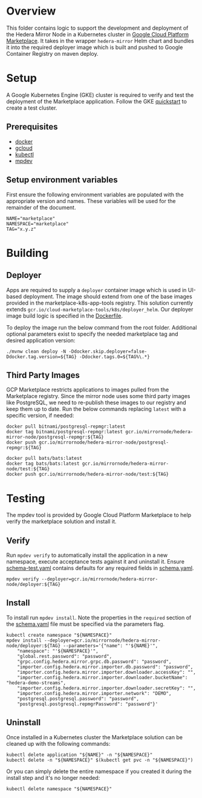 # Overview

This folder contains logic to support the development and deployment of the Hedera Mirror Node in a Kubernetes cluster in [Google Cloud Platform Marketplace](https://console.cloud.google.com/marketplace).
It takes in the wrapper `hedera-mirror` Helm chart and bundles it into the required deployer image which is built and pushed to Google Container Registry on maven deploy.

# Setup

A Google Kubernetes Engine (GKE) cluster is required to verify and test the deployment of the Marketplace application. Follow the GKE
[quickstart](https://cloud.google.com/kubernetes-engine/docs/quickstart) to create a test cluster.

## Prerequisites

- [docker](https://docs.docker.com/install/)
- [gcloud](https://cloud.google.com/sdk/gcloud/)
- [kubectl](https://kubernetes.io/docs/tasks/tools/install-kubectl/)
- [mpdev](https://github.com/GoogleCloudPlatform/marketplace-k8s-app-tools/blob/master/docs/mpdev-references.md)

## Setup environment variables

First ensure the following environment variables are populated with the appropriate version and names.
These variables will be used for the remainder of the document.

    NAME="marketplace"
    NAMESPACE="marketplace"
    TAG="x.y.z"

# Building

## Deployer

Apps are required to supply a `deployer` container image which is used in UI-based deployment.
The image should extend from one of the base images provided in the marketplace-k8s-app-tools registry.
This solution currently extends `gcr.io/cloud-marketplace-tools/k8s/deployer_helm`. Our deployer image build logic
is specified in the [Dockerfile](Dockerfile).

To deploy the image run the below command from the root folder. Additional optional parameters exist to specify the
needed marketplace tag and desired application version:

    ./mvnw clean deploy -N -Ddocker.skip.deployer=false-Ddocker.tag.version=${TAG} -Ddocker.tags.0=${TAG%\.*} 

## Third Party Images

GCP Marketplace restricts applications to images pulled from the Marketplace registry. Since the mirror node uses some
third party images like PostgreSQL, we need to re-publish these images to our registry and keep them up to date. Run
the below commands replacing `latest` with a specific version, if needed:

    docker pull bitnami/postgresql-repmgr:latest
    docker tag bitnami/postgresql-repmgr:latest gcr.io/mirrornode/hedera-mirror-node/postgresql-repmgr:${TAG}
    docker push gcr.io/mirrornode/hedera-mirror-node/postgresql-repmgr:${TAG}

    docker pull bats/bats:latest
    docker tag bats/bats:latest gcr.io/mirrornode/hedera-mirror-node/test:${TAG}
    docker push gcr.io/mirrornode/hedera-mirror-node/test:${TAG}

# Testing

The mpdev tool is provided by Google Cloud Platform Marketplace to help verify the marketplace solution and install it.

## Verify

Run `mpdev verify` to automatically install the application in a new namespace, execute acceptance tests against it and uninstall it.
Ensure [schema-test.yaml](schema-test.yaml) contains defaults for any required fields in [schema.yaml](schema.yaml).

    mpdev verify --deployer=gcr.io/mirrornode/hedera-mirror-node/deployer:${TAG}

## Install

To install run `mpdev install`. Note the properties in the `required` section of the [schema.yaml](schema.yaml)
file must be specified via the parameters flag.

    kubectl create namespace "${NAMESPACE}"
    mpdev install --deployer=gcr.io/mirrornode/hedera-mirror-node/deployer:${TAG} --parameters='{"name": "'${NAME}'",
        "namespace": "'${NAMESPACE}'",
        "global.rest.password": "password",
        "grpc.config.hedera.mirror.grpc.db.password": "password",
        "importer.config.hedera.mirror.importer.db.password": "password",
        "importer.config.hedera.mirror.importer.downloader.accessKey": "",
        "importer.config.hedera.mirror.importer.downloader.bucketName": "hedera-demo-streams",
        "importer.config.hedera.mirror.importer.downloader.secretKey": "",
        "importer.config.hedera.mirror.importer.network": "DEMO",
        "postgresql.postgresql.password": "password",
        "postgresql.postgresql.repmgrPassword": "password"}'

## Uninstall

Once installed in a Kubernetes cluster the Marketplace solution can be cleaned up with the following commands:

    kubectl delete application "${NAME}" -n "${NAMESPACE}"
    kubectl delete -n "${NAMESPACE}" $(kubectl get pvc -n "${NAMESPACE}")

Or you can simply delete the entire namespace if you created it during the install step and it's no longer needed:

    kubectl delete namespace "${NAMESPACE}"
